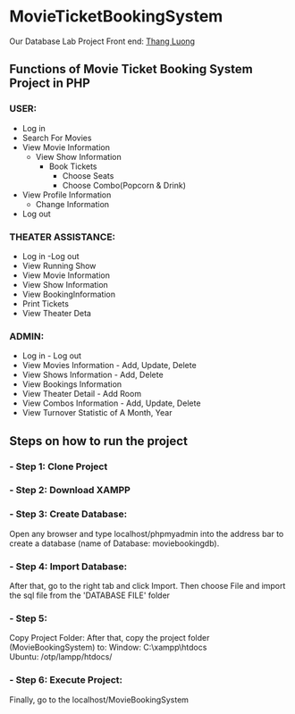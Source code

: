 # MovieTicketBookingSystem
Our Database Lab Project
Front end: [Thang Luong](https://github.com/thanggggg1)

## Functions of Movie Ticket Booking System Project in PHP
### USER:
- Log in
- Search  For Movies
- View Movie Information
    - View Show Information
        - Book Tickets
            - Choose Seats
            - Choose Combo(Popcorn & Drink)
- View Profile Information
    - Change Information
- Log out

### THEATER ASSISTANCE:
- Log in -Log out
- View Running Show
- View Movie Information
- View Show Information
- View BookingInformation
- Print Tickets
- View Theater Deta

### ADMIN:
- Log in - Log out
- View Movies Information - Add, Update, Delete
- View Shows Information - Add, Delete
- View Bookings Information
- View Theater Detail - Add Room
- View Combos Information - Add, Update, Delete
- View Turnover Statistic of A Month, Year

## Steps on how to run the project
### - Step 1: Clone Project
### - Step 2: Download XAMPP
### - Step 3: Create Database: 
Open any browser and type localhost/phpmyadmin into the address bar to create a database (name of Database: moviebookingdb).
### - Step 4: Import Database: 
After that, go to the right tab and click Import. Then choose File and import the sql file from the 'DATABASE FILE' folder
### - Step 5: 
Copy Project Folder: After that, copy the project folder (MovieBookingSystem) to:
    Window: C:\xampp\htdocs\
    Ubuntu: /otp/lampp/htdocs/
### - Step 6: Execute Project: 
Finally, go to the localhost/MovieBookingSystem




